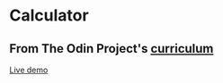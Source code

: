 # Calculator

## From The Odin Project's [curriculum](https://www.theodinproject.com/lessons/rock-paper-scissors)

[Live demo](https://igorashs.github.io/calculator/)
